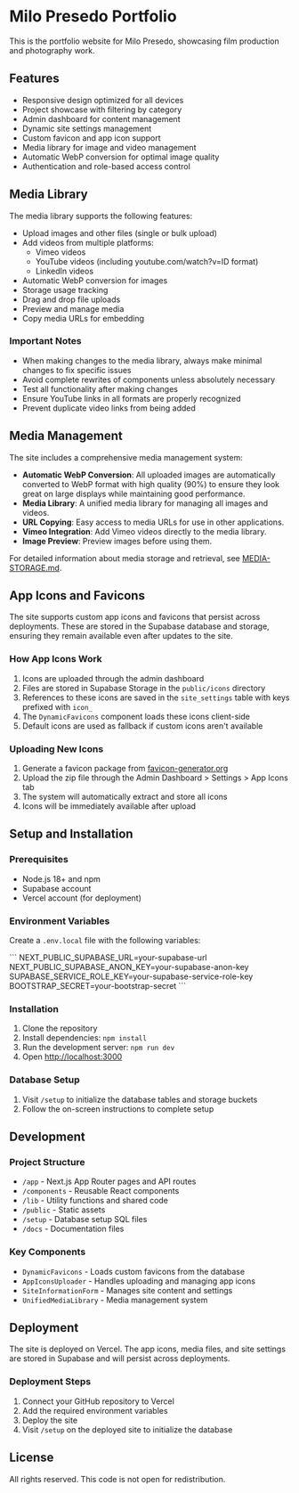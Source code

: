 # Milo Presedo Portfolio

This is the portfolio website for Milo Presedo, showcasing film production and photography work.

## Features

- Responsive design optimized for all devices
- Project showcase with filtering by category
- Admin dashboard for content management
- Dynamic site settings management
- Custom favicon and app icon support
- Media library for image and video management
- Automatic WebP conversion for optimal image quality
- Authentication and role-based access control

## Media Library

The media library supports the following features:

- Upload images and other files (single or bulk upload)
- Add videos from multiple platforms:
  - Vimeo videos
  - YouTube videos (including youtube.com/watch?v=ID format)
  - LinkedIn videos
- Automatic WebP conversion for images
- Storage usage tracking
- Drag and drop file uploads
- Preview and manage media
- Copy media URLs for embedding

### Important Notes

- When making changes to the media library, always make minimal changes to fix specific issues
- Avoid complete rewrites of components unless absolutely necessary
- Test all functionality after making changes
- Ensure YouTube links in all formats are properly recognized
- Prevent duplicate video links from being added

## Media Management

The site includes a comprehensive media management system:

- **Automatic WebP Conversion**: All uploaded images are automatically converted to WebP format with high quality (90%) to ensure they look great on large displays while maintaining good performance.
- **Media Library**: A unified media library for managing all images and videos.
- **URL Copying**: Easy access to media URLs for use in other applications.
- **Vimeo Integration**: Add Vimeo videos directly to the media library.
- **Image Preview**: Preview images before using them.

For detailed information about media storage and retrieval, see [MEDIA-STORAGE.md](./docs/MEDIA-STORAGE.md).

## App Icons and Favicons

The site supports custom app icons and favicons that persist across deployments. These are stored in the Supabase database and storage, ensuring they remain available even after updates to the site.

### How App Icons Work

1. Icons are uploaded through the admin dashboard
2. Files are stored in Supabase Storage in the `public/icons` directory
3. References to these icons are saved in the `site_settings` table with keys prefixed with `icon_`
4. The `DynamicFavicons` component loads these icons client-side
5. Default icons are used as fallback if custom icons aren't available

### Uploading New Icons

1. Generate a favicon package from [favicon-generator.org](https://www.favicon-generator.org/)
2. Upload the zip file through the Admin Dashboard > Settings > App Icons tab
3. The system will automatically extract and store all icons
4. Icons will be immediately available after upload

## Setup and Installation

### Prerequisites

- Node.js 18+ and npm
- Supabase account
- Vercel account (for deployment)

### Environment Variables

Create a `.env.local` file with the following variables:

\`\`\`
NEXT_PUBLIC_SUPABASE_URL=your-supabase-url
NEXT_PUBLIC_SUPABASE_ANON_KEY=your-supabase-anon-key
SUPABASE_SERVICE_ROLE_KEY=your-supabase-service-role-key
BOOTSTRAP_SECRET=your-bootstrap-secret
\`\`\`

### Installation

1. Clone the repository
2. Install dependencies: `npm install`
3. Run the development server: `npm run dev`
4. Open [http://localhost:3000](http://localhost:3000)

### Database Setup

1. Visit `/setup` to initialize the database tables and storage buckets
2. Follow the on-screen instructions to complete setup

## Development

### Project Structure

- `/app` - Next.js App Router pages and API routes
- `/components` - Reusable React components
- `/lib` - Utility functions and shared code
- `/public` - Static assets
- `/setup` - Database setup SQL files
- `/docs` - Documentation files

### Key Components

- `DynamicFavicons` - Loads custom favicons from the database
- `AppIconsUploader` - Handles uploading and managing app icons
- `SiteInformationForm` - Manages site content and settings
- `UnifiedMediaLibrary` - Media management system

## Deployment

The site is deployed on Vercel. The app icons, media files, and site settings are stored in Supabase and will persist across deployments.

### Deployment Steps

1. Connect your GitHub repository to Vercel
2. Add the required environment variables
3. Deploy the site
4. Visit `/setup` on the deployed site to initialize the database

## License

All rights reserved. This code is not open for redistribution.
